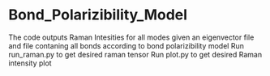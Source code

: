 # Bond_Polarizibility_Model
The code outputs Raman Intesities for all modes given an eigenvector file and file contaning all bonds according to bond polarizibility model
Run run_raman.py to get desired raman tensor
Run plot.py to get desired Raman intensity plot
